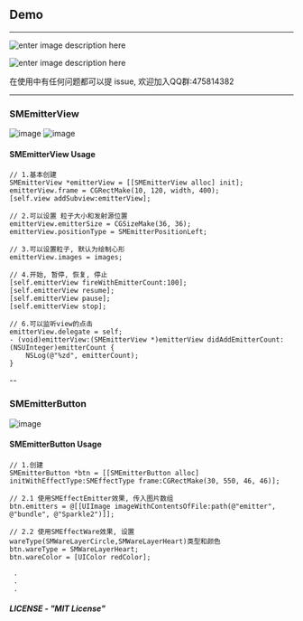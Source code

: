 
## Demo

--------------

<p align="left">

![enter image description here](https://img.shields.io/badge/iOS-Animation-brightgreen.svg) 

![enter image description here](https://img.shields.io/badge/license-MIT-green.svg?style=flat) 

</a>

在使用中有任何问题都可以提 issue, 欢迎加入QQ群:475814382

--------------
### SMEmitterView
![image](https://github.com/icoderRo/SMAnimationDemo/blob/master/Resource/emitterViewAnimation/emitterView.gif) ![image](https://github.com/icoderRo/SMAnimationDemo/blob/master/Resource/emitterViewAnimation/emitterViewbg.gif)

#### SMEmitterView Usage
``` Objc
// 1.基本创建
SMEmitterView *emitterView = [[SMEmitterView alloc] init];
emitterView.frame = CGRectMake(10, 120, width, 400);
[self.view addSubview:emitterView];

// 2.可以设置 粒子大小和发射源位置
emitterView.emitterSize = CGSizeMake(36, 36);
emitterView.positionType = SMEmitterPositionLeft;

// 3.可以设置粒子, 默认为绘制心形
emitterView.images = images;

// 4.开始, 暂停, 恢复, 停止 
[self.emitterView fireWithEmitterCount:100];
[self.emitterView resume];
[self.emitterView pause];
[self.emitterView stop];

// 6.可以监听view的点击
emitterView.delegate = self;
- (void)emitterView:(SMEmitterView *)emitterView didAddEmitterCount:(NSUInteger)emitterCount {
    NSLog(@"%zd", emitterCount);
}
```
--

### SMEmitterButton
![image](https://github.com/icoderRo/SMAnimationDemo/blob/master/Resource/emitterViewAnimation/emitterView1.gif)

#### SMEmitterButton Usage
```Objc
// 1.创建
SMEmitterButton *btn = [[SMEmitterButton alloc] initWithEffectType:SMEffectType frame:CGRectMake(30, 550, 46, 46)];

// 2.1 使用SMEffectEmitter效果, 传入图片数组
btn.emitters = @[[UIImage imageWithContentsOfFile:path(@"emitter", @"bundle", @"Sparkle2")]];
 
// 2.2 使用SMEffectWare效果, 设置wareType(SMWareLayerCircle,SMWareLayerHeart)类型和颜色
btn.wareType = SMWareLayerHeart;
btn.wareColor = [UIColor redColor];

 .
 .
 .
```

##### LICENSE - "MIT License"


